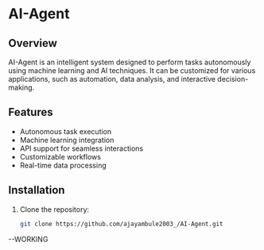 # AI-Agent

## Overview
AI-Agent is an intelligent system designed to perform tasks autonomously using machine learning and AI techniques. It can be customized for various applications, such as automation, data analysis, and interactive decision-making.

## Features
- Autonomous task execution
- Machine learning integration
- API support for seamless interactions
- Customizable workflows
- Real-time data processing

## Installation
1. Clone the repository:
   ```bash
   git clone https://github.com/ajayambule2003_/AI-Agent.git


--WORKING